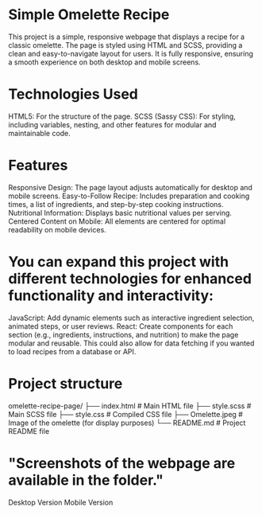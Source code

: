 # Simple Omelette Recipe
This project is a simple, responsive webpage that displays a recipe for a classic omelette. The page is styled using HTML and SCSS, providing a clean and easy-to-navigate layout for users. It is fully responsive, ensuring a smooth experience on both desktop and mobile screens.

# Technologies Used
HTML5: For the structure of the page.
SCSS (Sassy CSS): For styling, including variables, nesting, and other features for modular and maintainable code.

# Features
Responsive Design: The page layout adjusts automatically for desktop and mobile screens.
Easy-to-Follow Recipe: Includes preparation and cooking times, a list of ingredients, and step-by-step cooking instructions.
Nutritional Information: Displays basic nutritional values per serving.
Centered Content on Mobile: All elements are centered for optimal readability on mobile devices.

# You can expand this project with different technologies for enhanced functionality and interactivity:

JavaScript: Add dynamic elements such as interactive ingredient selection, animated steps, or user reviews.
React: Create components for each section (e.g., ingredients, instructions, and nutrition) to make the page modular and reusable. This could also allow for data fetching if you wanted to load recipes from a database or API.

# Project structure
omelette-recipe-page/
├── index.html           # Main HTML file
├── style.scss           # Main SCSS file
├── style.css            # Compiled CSS file
├── Omelette.jpeg        # Image of the omelette (for display purposes)
└── README.md            # Project README file
# "Screenshots of the webpage are available in the folder."
Desktop Version
Mobile Version

